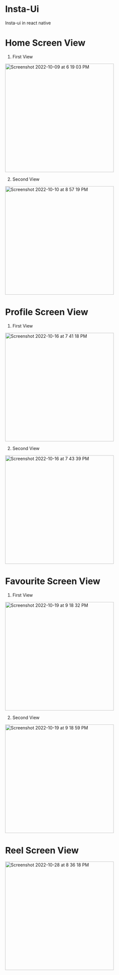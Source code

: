 # Insta-Ui
Insta-ui  in react native

# Home Screen View
1. First View
<img width="350" alt="Screenshot 2022-10-09 at 6 19 03 PM" src="https://user-images.githubusercontent.com/51984693/194757748-bbdb9bc3-ab49-405f-aed2-f4f76f978b99.png">

2. Second View
<img width="350" alt="Screenshot 2022-10-10 at 8 57 19 PM" src="https://user-images.githubusercontent.com/51984693/194902110-7ab09fba-3450-4c2e-b494-b08e4bcc1286.png">

# Profile Screen View
1. First View
<img width="350" alt="Screenshot 2022-10-16 at 7 41 18 PM" src="https://user-images.githubusercontent.com/51984693/196040190-a27c8c4f-cd13-4188-97e1-b2c01619feae.png">

2. Second View
<img width="350" alt="Screenshot 2022-10-16 at 7 43 39 PM" src="https://user-images.githubusercontent.com/51984693/196040284-9becf02f-63fd-40f2-b76b-d07538b20648.png">

# Favourite Screen View
1. First View
<img width="350" alt="Screenshot 2022-10-19 at 9 18 32 PM" src="https://user-images.githubusercontent.com/51984693/196741297-a97a2922-5a43-4f0e-a96b-ca969ceadf72.png">

2. Second View
<img width="350" alt="Screenshot 2022-10-19 at 9 18 59 PM" src="https://user-images.githubusercontent.com/51984693/196741632-167f1904-f8b1-44c5-98ea-6a3517fd7998.png">

# Reel Screen View
<img width="350" alt="Screenshot 2022-10-28 at 8 36 18 PM" src="https://user-images.githubusercontent.com/51984693/198668529-29d4c4ad-cc85-4829-9f1c-3fe555e45ce9.png">

